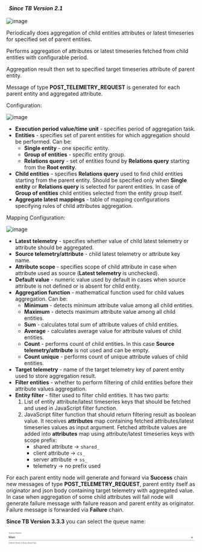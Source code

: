 <table  style="width:250px;">
   <thead>
     <tr>
	 <td style="text-align: center"><strong><em>Since TB Version 2.1</em></strong></td>
     </tr>
   </thead>
</table> 

![image](/images/user-guide/rule-engine-2-0/pe/nodes/analytics-aggregate-latest.png)

Periodically does aggregation of child entities attributes or latest timeseries for specified set of parent entities.

Performs aggregation of attributes or latest timeseries fetched from child entities with configurable period.

Aggregation result then set to specified target timeseries attribute of parent entity.
 
Message of type **POST_TELEMETRY_REQUEST** is generated for each parent entity and aggregated attribute.

Configuration:

![image](/images/user-guide/rule-engine-2-0/pe/nodes/analytics-aggregate-latest-config.png)

- **Execution period value/time unit** - specifies period of aggregation task.
- **Entities** - specifies set of parent entities for which aggregation should be performed. Can be: 
    - **Single entity** - one specific entity. 
    - **Group of entities** - specific entity group. 
    - **Relations query** - set of entities found by **Relations query** starting from the **Root entity**.
- **Child entities** - specifies **Relations query** used to find child entities starting from the parent entity.
Should be specified only when **Single entity** or **Relations query** is selected for parent entities.
In case of **Group of entities** child entities selected from the entity group itself.
- **Aggregate latest mappings** - table of mapping configurations specifying rules of child attributes aggregation.

Mapping Configuration:

![image](/images/user-guide/rule-engine-2-0/pe/nodes/analytics-aggregate-latest-mapping-config.png)

- **Latest telemetry** - specifies whether value of child latest telemetry or attribute should be aggregated.
- **Source telemetry/attribute** - child latest telemetry or attribute key name.  
- **Attribute scope** - specifies scope of child attribute in case when attribute used as source (**Latest telemetry** is unchecked).
- **Default value** - numeric value used by default in cases when source attribute is not defined or is absent for child entity.
- **Aggregation function** - mathematical function used for child values aggregation. Can be:
    - **Minimum** - detects minimum attribute value among all child entities. 
    - **Maximum** - detects maximum attribute value among all child entities.
    - **Sum** - calculates total sum of attribute values of child entities.
    - **Average** - calculates average value for attribute values of child entities.
    - **Count** - performs count of child entities. In this case **Source telemetry/attribute** is not used and can be empty. 
    - **Count unique** - performs count of unique attribute values of child entities.
- **Target telemetry** - name of the target telemetry key of parent entity used to store aggregation result. 
- **Filter entities** - whether to perform filtering of child entities before their attribute values aggregation. 
- **Entity filter** - filter used to filter child entities. It has two parts:
    1. List of entity attribute/latest timeseries keys that should be fetched and used in JavaScript filter function.
    1. JavaScript filter function that should return filtering result as boolean value.
    It receives **attributes** map containing fetched attributes/latest timeseries values as input argument.
    Fetched attribute values are added into **attributes** map using attribute/latest timeseries keys with scope prefix:
        - shared attribute -> <code>shared_</code>
        - client attribute -> <code>cs_</code>
        - server attribute -> <code>ss_</code>
        - telemetry -> no prefix used 

For each parent entity node will generate and forward via **Success** chain new messages of type **POST_TELEMETRY_REQUEST**,
parent entity itself as originator and json body containing target telemetry with aggregated value.
In case when aggregation of some child attributes will fail node will generate failure message
with failure reason and parent entity as originator. Failure message is forwarded via **Failure** chain.

**Since TB Version 3.3.3** you can select the queue name:

![image](/images/user-guide/rule-engine-2-0/pe/nodes/analytics-queue-name.png)

<br>
